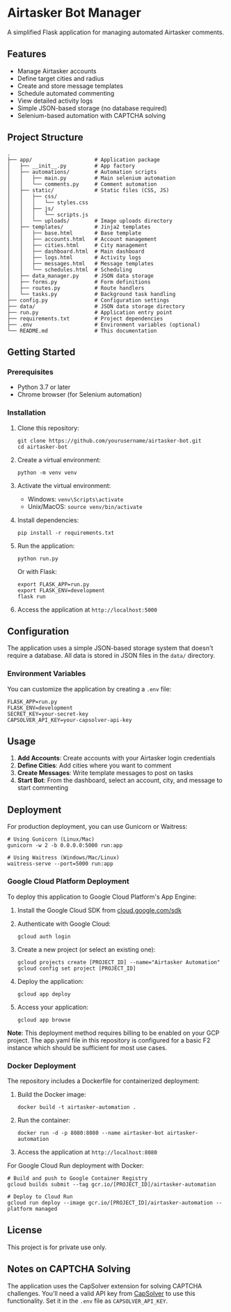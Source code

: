 # Airtasker Bot Manager

A simplified Flask application for managing automated Airtasker comments.

## Features

- Manage Airtasker accounts
- Define target cities and radius
- Create and store message templates
- Schedule automated commenting
- View detailed activity logs
- Simple JSON-based storage (no database required)
- Selenium-based automation with CAPTCHA solving

## Project Structure

```
.
├── app/                    # Application package
│   ├── __init__.py         # App factory
│   ├── automations/        # Automation scripts
│   │   ├── main.py         # Main selenium automation
│   │   └── comments.py     # Comment automation
│   ├── static/             # Static files (CSS, JS)
│   │   ├── css/
│   │   │   └── styles.css
│   │   ├── js/
│   │   │   └── scripts.js
│   │   └── uploads/        # Image uploads directory
│   ├── templates/          # Jinja2 templates
│   │   ├── base.html       # Base template
│   │   ├── accounts.html   # Account management
│   │   ├── cities.html     # City management
│   │   ├── dashboard.html  # Main dashboard
│   │   ├── logs.html       # Activity logs
│   │   ├── messages.html   # Message templates
│   │   └── schedules.html  # Scheduling
│   ├── data_manager.py     # JSON data storage
│   ├── forms.py            # Form definitions
│   ├── routes.py           # Route handlers
│   └── tasks.py            # Background task handling
├── config.py               # Configuration settings
├── data/                   # JSON data storage directory
├── run.py                  # Application entry point
├── requirements.txt        # Project dependencies
├── .env                    # Environment variables (optional)
└── README.md               # This documentation
```

## Getting Started

### Prerequisites

- Python 3.7 or later
- Chrome browser (for Selenium automation)

### Installation

1. Clone this repository:

   ```
   git clone https://github.com/yourusername/airtasker-bot.git
   cd airtasker-bot
   ```

2. Create a virtual environment:

   ```
   python -m venv venv
   ```

3. Activate the virtual environment:

   - Windows: `venv\Scripts\activate`
   - Unix/MacOS: `source venv/bin/activate`

4. Install dependencies:

   ```
   pip install -r requirements.txt
   ```

5. Run the application:

   ```
   python run.py
   ```

   Or with Flask:

   ```
   export FLASK_APP=run.py
   export FLASK_ENV=development
   flask run
   ```

6. Access the application at `http://localhost:5000`

## Configuration

The application uses a simple JSON-based storage system that doesn't require a database. All data is stored in JSON files in the `data/` directory.

### Environment Variables

You can customize the application by creating a `.env` file:

```
FLASK_APP=run.py
FLASK_ENV=development
SECRET_KEY=your-secret-key
CAPSOLVER_API_KEY=your-capsolver-api-key
```

## Usage

1. **Add Accounts**: Create accounts with your Airtasker login credentials
2. **Define Cities**: Add cities where you want to comment
3. **Create Messages**: Write template messages to post on tasks
4. **Start Bot**: From the dashboard, select an account, city, and message to start commenting

## Deployment

For production deployment, you can use Gunicorn or Waitress:

```
# Using Gunicorn (Linux/Mac)
gunicorn -w 2 -b 0.0.0.0:5000 run:app

# Using Waitress (Windows/Mac/Linux)
waitress-serve --port=5000 run:app
```

### Google Cloud Platform Deployment

To deploy this application to Google Cloud Platform's App Engine:

1. Install the Google Cloud SDK from [cloud.google.com/sdk](https://cloud.google.com/sdk/docs/install)

2. Authenticate with Google Cloud:

   ```
   gcloud auth login
   ```

3. Create a new project (or select an existing one):

   ```
   gcloud projects create [PROJECT_ID] --name="Airtasker Automation"
   gcloud config set project [PROJECT_ID]
   ```

4. Deploy the application:

   ```
   gcloud app deploy
   ```

5. Access your application:
   ```
   gcloud app browse
   ```

**Note**: This deployment method requires billing to be enabled on your GCP project. The app.yaml file in this repository is configured for a basic F2 instance which should be sufficient for most use cases.

### Docker Deployment

The repository includes a Dockerfile for containerized deployment:

1. Build the Docker image:

   ```
   docker build -t airtasker-automation .
   ```

2. Run the container:

   ```
   docker run -d -p 8080:8080 --name airtasker-bot airtasker-automation
   ```

3. Access the application at `http://localhost:8080`

For Google Cloud Run deployment with Docker:

```
# Build and push to Google Container Registry
gcloud builds submit --tag gcr.io/[PROJECT_ID]/airtasker-automation

# Deploy to Cloud Run
gcloud run deploy --image gcr.io/[PROJECT_ID]/airtasker-automation --platform managed
```

## License

This project is for private use only.

## Notes on CAPTCHA Solving

The application uses the CapSolver extension for solving CAPTCHA challenges. You'll need a valid API key from [CapSolver](https://capsolver.com/) to use this functionality. Set it in the `.env` file as `CAPSOLVER_API_KEY`.
